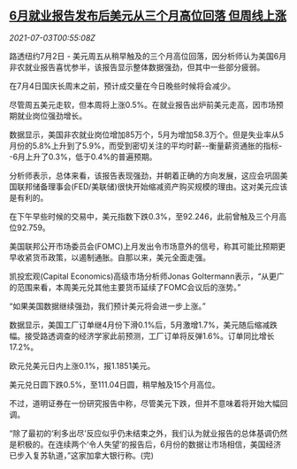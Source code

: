 <!--1625274063000-->
[6月就业报告发布后美元从三个月高位回落 但周线上涨](https://cn.reuters.com/article/global-forex-market-ny-0703-idCNKCS2E900X)
------

<div><i>2021-07-03T00:55:08Z</i></div><p>路透纽约7月2日 - 美元周五从稍早触及的三个月高位回落，因分析师认为美国6月非农就业报告喜忧参半，该报告显示整体数据强劲，但其中一些部分疲弱。</p><p>在7月4日国庆长周末之前，预计成交量在今日晚些时候将会减少。</p><p>尽管周五美元走软，但本周将上涨0.5%。在就业报告出炉前美元走高，因市场预期就业岗位强劲增长。</p><p>数据显示，美国非农就业岗位增加85万个，5月为增加58.3万个。但是失业率从5月份的5.8%上升到了5.9%，而受到密切关注的平均时薪--衡量薪资通胀的指标--6月上升了0.3%，低于0.4%的普遍预期。</p><p>分析师表示，总体来看，该报告表现强劲，并朝着正确的方向发展，这应会巩固美国联邦储备理事会(FED/美联储)很快开始缩减资产购买规模的理由。这对美元应该是有利的。</p><p>在下午早些时候的交易中，美元指数下跌0.3%，至92.246，此前曾触及三个月高位92.759。</p><p>美国联邦公开市场委员会(FOMC)上月发出令市场意外的信号，称其可能比预期更早收紧货币政策，以遏制通胀。自那以来，美元全面走强。</p><p>凯投宏观(Capital Economics)高级市场分析师Jonas Goltermann表示，“从更广的范围来看，本周美元兑其他主要货币延续了FOMC会议后的涨势。”</p><p>“如果美国数据继续强劲，我们预计美元将会进一步上涨。”</p><p>数据显示，美国工厂订单继4月份下滑0.1%后，5月激增1.7%，美元随后缩减跌幅。接受路透调查的经济学家此前预测，工厂订单将反弹1.6%。订单同比增长17.2%。</p><p>欧元兑美元日内上涨0.1%，报1.1851美元。</p><p>美元兑日圆下跌0.5%，至111.04日圆，稍早触及15个月高位。</p><p>不过，道明证券在一份研究报告中称，尽管美元下跌，但并不意味着将开始大幅回调。</p><p>“除了最初的‘利多出尽’反应似乎仍未结束之外，我们认为就业报告的总体基调仍然是积极的。在连续两个‘令人失望’的报告后，6月份的数据让市场相信，美国经济已步入复苏轨道，”这家加拿大银行称。(完)</p>
